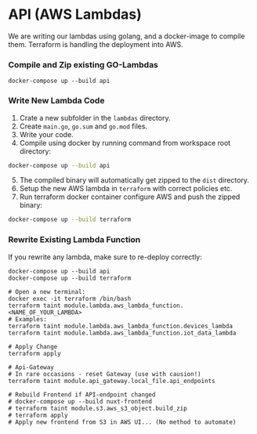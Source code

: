 # API (AWS Lambdas)

We are writing our lambdas using golang, and a docker-image to compile them. Terraform is handling the deployment into AWS.

### Compile and Zip existing GO-Lambdas

```shell
docker-compose up --build api
```

### Write New Lambda Code

1. Crate a new subfolder in the `lambdas` directory.
2. Create `main.go`, `go.sum` and `go.mod` files.
3. Write your code.
4. Compile using docker by running command from workspace root directory:

```sh
docker-compose up --build api
```

5. The compiled binary will automatically get zipped to the `dist` directory.
6. Setup the new AWS lambda in `terraform` with correct policies etc.
7. Run terraform docker container configure AWS and push the zipped binary:

```sh
docker-compose up --build terraform
```

### Rewrite Existing Lambda Function

If you rewrite any lambda, make sure to re-deploy correctly:

```shell
docker-compose up --build api
docker-compose up --build terraform

# Open a new terminal:
docker exec -it terraform /bin/bash
terraform taint module.lambda.aws_lambda_function.<NAME_OF_YOUR_LAMBDA>
# Examples:
terraform taint module.lambda.aws_lambda_function.devices_lambda
terraform taint module.lambda.aws_lambda_function.iot_data_lambda

# Apply Change
terraform apply

# Api-Gateway
# In rare occasions - reset Gateway (use with causion!)
terraform taint module.api_gateway.local_file.api_endpoints

# Rebuild Frontend if API-endpoint changed
# docker-compose up --build nuxt-frontend
# terraform taint module.s3.aws_s3_object.build_zip
# terraform apply
# Apply new frontend from S3 in AWS UI... (No method to automate)
```
